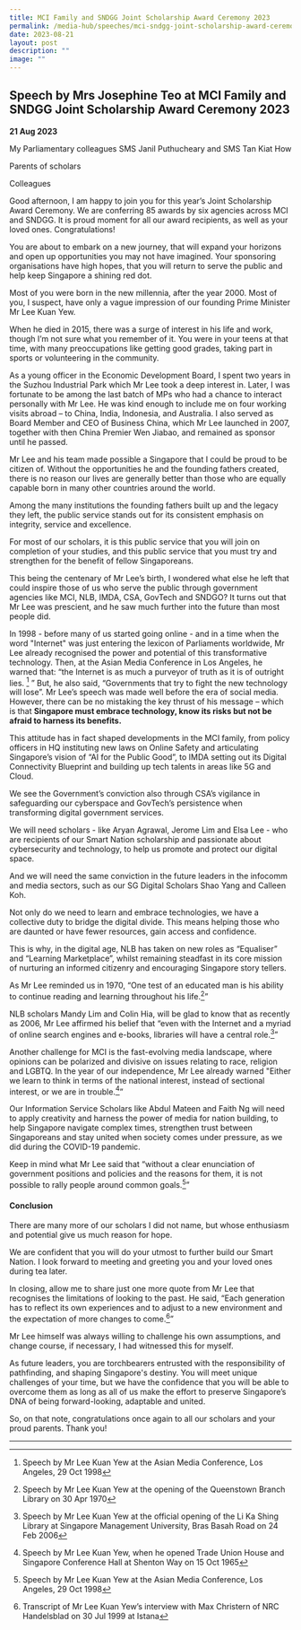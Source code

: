 ```yaml
---
title: MCI Family and SNDGG Joint Scholarship Award Ceremony 2023
permalink: /media-hub/speeches/mci-sndgg-joint-scholarship-award-ceremony-2023/
date: 2023-08-21
layout: post
description: ""
image: ""
---
```

## Speech by Mrs Josephine Teo at MCI Family and SNDGG Joint Scholarship Award Ceremony 2023

**21 Aug 2023**

My Parliamentary colleagues SMS Janil Puthucheary and SMS Tan Kiat How

Parents of scholars 

Colleagues

Good afternoon, I am happy to join you for this year’s Joint Scholarship Award Ceremony. We are conferring 85 awards by six agencies across MCI and SNDGG. It is proud moment for all our award recipients, as well as your loved ones. Congratulations!

You are about to embark on a new journey, that will expand your horizons and open up opportunities you may not have imagined. Your sponsoring organisations have high hopes, that you will return to serve the public and help keep Singapore a shining red dot.

Most of you were born in the new millennia, after the year 2000. Most of you, I suspect, have only a vague impression of our founding Prime Minister Mr Lee Kuan Yew.

When he died in 2015, there was a surge of interest in his life and work, though I’m not sure what you remember of it. You were in your teens at that time, with many preoccupations like getting good grades, taking part in sports or volunteering in the community.

As a young officer in the Economic Development Board, I spent two years in the Suzhou Industrial Park which Mr Lee took a deep interest in. Later, I was fortunate to be among the last batch of MPs who had a chance to interact personally with Mr Lee. He was kind enough to include me on four working visits abroad – to China, India, Indonesia, and Australia. I also served as Board Member and CEO of Business China, which Mr Lee launched in 2007, together with then China Premier Wen Jiabao, and remained as sponsor until he passed.

Mr Lee and his team made possible a Singapore that I could be proud to be citizen of. Without the opportunities he and the founding fathers created, there is no reason our lives are generally better than those who are equally capable born in many other countries around the world.

Among the many institutions the founding fathers built up and the legacy they left, the public service stands out for its consistent emphasis on integrity, service and excellence.

For most of our scholars, it is this public service that you will join on completion of your studies, and this public service that you must try and strengthen for the benefit of fellow Singaporeans.

This being the centenary of Mr Lee’s birth, I wondered what else he left that could inspire those of us who serve the public through government agencies like MCI, NLB, IMDA, CSA, GovTech and SNDGO? It turns out that Mr Lee was prescient, and he saw much further into the future than most people did.

In 1998 - before many of us started going online - and in a time when the word "Internet" was just entering the lexicon of Parliaments worldwide, Mr Lee already recognised the power and potential of this transformative technology. Then, at the Asian Media Conference in Los Angeles, he warned that: “the Internet is as much a purveyor of truth as it is of outright lies. [^1] ” But, he also said, “Governments that try to fight the new technology will lose”. Mr Lee’s speech was made well before the era of social media. However, there can be no mistaking the key thrust of his message – which is that **Singapore must embrace technology, know its risks but not be afraid to harness its benefits.**

This attitude has in fact shaped developments in the MCI family, from policy officers in HQ instituting new laws on Online Safety and articulating Singapore’s vision of “AI for the Public Good”, to IMDA setting out its Digital Connectivity Blueprint and building up tech talents in areas like 5G and Cloud.

We see the Government’s conviction also through CSA’s vigilance in safeguarding our cyberspace and GovTech’s persistence when transforming digital government services.

We will need scholars - like Aryan Agrawal, Jerome Lim and Elsa Lee - who are recipients of our Smart Nation scholarship and passionate about cybersecurity and technology, to help us promote and protect our digital space.

And we will need the same conviction in the future leaders in the infocomm and media sectors, such as our SG Digital Scholars Shao Yang and Calleen Koh.

Not only do we need to learn and embrace technologies, we have a collective duty to bridge the digital divide. This means helping those who are daunted or have fewer resources, gain access and confidence.

This is why, in the digital age, NLB has taken on new roles as “Equaliser” and “Learning Marketplace”, whilst remaining steadfast in its core mission of nurturing an informed citizenry and encouraging Singapore story tellers.

As Mr Lee reminded us in 1970, “One test of an educated man is his ability to continue reading and learning throughout his life.[^2]”

NLB scholars Mandy Lim and Colin Hia, will be glad to know that as recently as 2006, Mr Lee affirmed his belief that “even with the Internet and a myriad of online search engines and e-books, libraries will have a central role.[^3]”

Another challenge for MCI is the fast-evolving media landscape, where opinions can be polarized and divisive on issues relating to race, religion and LGBTQ. In the year of our independence, Mr Lee already warned "Either we learn to think in terms of the national interest, instead of sectional interest, or we are in trouble.[^4]”

Our Information Service Scholars like Abdul Mateen and Faith Ng will need to apply creativity and harness the power of media for nation building, to help Singapore navigate complex times, strengthen trust between Singaporeans and stay united when society comes under pressure, as we did during the COVID-19 pandemic.

Keep in mind what Mr Lee said that “without a clear enunciation of government positions and policies and the reasons for them, it is not possible to rally people around common goals.[^5]”

#### Conclusion

There are many more of our scholars I did not name, but whose enthusiasm and potential give us much reason for hope.

We are confident that you will do your utmost to further build our Smart Nation. I look forward to meeting and greeting you and your loved ones during tea later.

In closing, allow me to share just one more quote from Mr Lee that recognises the limitations of looking to the past. He said, “Each generation has to reflect its own experiences and to adjust to a new environment and the expectation of more changes to come.[^6]”

Mr Lee himself was always willing to challenge his own assumptions, and change course, if necessary, I had witnessed this for myself.

As future leaders, you are torchbearers entrusted with the responsibility of pathfinding, and shaping Singapore's destiny. You will meet unique challenges of your time, but we have the confidence that you will be able to overcome them as long as all of us make the effort to preserve Singapore’s DNA of being forward-looking, adaptable and united.

So, on that note, congratulations once again to all our scholars and your proud parents. Thank you!

------

[^1]: Speech by Mr Lee Kuan Yew at the Asian Media Conference, Los Angeles, 29 Oct 1998

[^2]: Speech by Mr Lee Kuan Yew at the opening of the Queenstown Branch Library on 30 Apr 1970 

[^3]: Speech by Mr Lee Kuan Yew at the official opening of the Li Ka Shing Library at Singapore Management University, Bras Basah Road on 24 Feb 2006 

[^4]: Speech by Mr Lee Kuan Yew, when he opened Trade Union House and Singapore Conference Hall at Shenton Way on 15 Oct 1965 

[^5]: Speech by Mr Lee Kuan Yew at the Asian Media Conference, Los Angeles, 29 Oct 1998

[^6]: Transcript of Mr Lee Kuan Yew’s interview with Max Christern of NRC Handelsblad on 30 Jul 1999 at Istana
